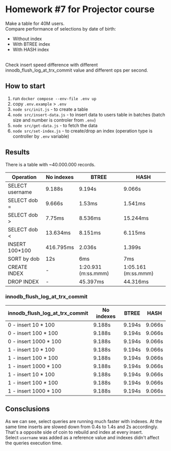 # Homework #7 for Projector course
Make a table for 40M users.
<br/>
Compare performance of selections by date of birth: 
* Without index 
* With BTREE index
* With HASH index 
<br/>
Check insert speed difference with different innodb_flush_log_at_trx_commit value and different ops per second.

## How to start
1. run `docker compose --env-file .env up`
2. copy `.env.example` > `.env` 
3. `node src/init.js` - to create a table
4. `node src/insert-data.js` - to insert data to users table in batches (batch size and number is controler from `.env`)
5. `node src/get-data.js` - to fetch the data
6. `node src/set-index.js` - to create/drop an index (operation type is controller by `.env` variable)

## Results
There is a table with ~40.000.000 records.

| Operation       | No indexes  | BTREE               | HASH                 |
| --------------- | ----------- | ------------------- | -------------------- |
| SELECT username | 9.188s      | 9.194s              | 9.066s               |
| SELECT dob =    | 9.666s      | 1.53ms              | 1.541ms              |
| SELECT dob >    | 7.75ms      | 8.536ms             | 15.244ms             |
| SELECT dob <    | 13.634ms    | 8.151ms             | 6.115ms              |
| INSERT 100*100  | 416.795ms   | 2.036s              | 1.399s               |
| SORT by dob     | 12s         | 6ms                 | 7ms                  |
| CREATE INDEX    | -           | 1:20.931 (m:ss.mmm) | 1:05.161 (m:ss.mmm)  |
| DROP INDEX      | -           | 45.397ms            | 44.316ms             |

### innodb_flush_log_at_trx_commit

| innodb_flush_log_at_trx_commit | No indexes  | BTREE               | HASH                 |
| ------------------------------ | ----------- | ------------------- | -------------------- |
| 0 - insert 10 * 100            | 9.188s      | 9.194s              | 9.066s               |
| 0 - insert 100 * 100           | 9.188s      | 9.194s              | 9.066s               |
| 0 - insert 1000 * 100          | 9.188s      | 9.194s              | 9.066s               |
| 1 - insert 10 * 100            | 9.188s      | 9.194s              | 9.066s               |
| 1 - insert 100 * 100           | 9.188s      | 9.194s              | 9.066s               |
| 1 - insert 1000 * 100          | 9.188s      | 9.194s              | 9.066s               |
| 1 - insert 10 * 100            | 9.188s      | 9.194s              | 9.066s               |
| 1 - insert 100 * 100           | 9.188s      | 9.194s              | 9.066s               |
| 1 - insert 1000 * 100          | 9.188s      | 9.194s              | 9.066s               |

## Consclusions
As we can see, select queries are running much faster with indexes. At the same time inserts are slowed down from 0.4s to 1.4s and 2s accordingly. That's a opposite side of coin to rebuild and index at every insert.
<br/>
Select `username` was added as a reference value and indexes didn't affect the queries execution time.